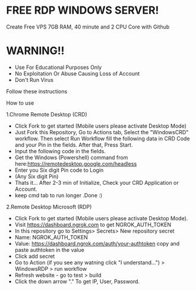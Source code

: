# FREE RDP WINDOWS SERVER!

Create Free VPS 7GB RAM, 40 minute and 2 CPU Core with Github 

# WARNING!!
+ Use For Educational Purposes Only
+ No Exploitation Or Abuse Causing Loss of Account
+ Don't Run Virus 

Follow these instructions

How to use

1.Chrome Remote Desktop (CRD)

 + Click Fork to get started (Mobile users please activate Desktop Mode)
 + Just Fork this Repository, Go to Actions tab, Select the "WindowsCRD" workflow. Then select Run Workflow fill the following data in CRD Code and your Pin in the fields. After that, Press Start.
 + Input the following code in the fields.
 + Get the Windows (Powershell) command from here:<https://remotedesktop.google.com/headless>
 + Enter you Six digit Pin code to Login
 + (Any Six digit Pin)
 + Thats it... After 2-3 min of Initialize, Check your CRD Application or Account.
 + keep cmd tab to run longer
.Done :)

2.Remote Desktop Microsoft (RDP)

 + Click Fork to get started (Mobile users please activate Desktop Mode).
 + Visit https://dashboard.ngrok.com to get NGROK_AUTH_TOKEN
 + In this repository go to Settings> Secrets> New repository secret 
 + Name: NGROK_AUTH_TOKEN
 + Value: https://dashboard.ngrok.com/auth/your-authtoken copy and paste authtoken in the value
 + Click add secret
 + Go to Action (if you see any watning click "I understand...") > WindowsRDP > run workflow
 + Refresh website - go to test > build
 + Click the down arrow "." To get IP, User, Password.

